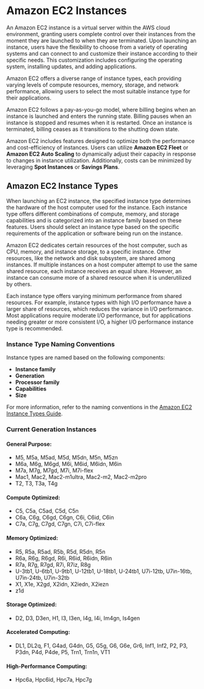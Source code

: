 # Amazon EC2 Instances

An Amazon EC2 instance is a virtual server within the AWS cloud environment, granting users complete control over their instances from the moment they are launched to when they are terminated. Upon launching an instance, users have the flexibility to choose from a variety of operating systems and can connect to and customize their instance according to their specific needs. This customization includes configuring the operating system, installing updates, and adding applications.

Amazon EC2 offers a diverse range of instance types, each providing varying levels of compute resources, memory, storage, and network performance, allowing users to select the most suitable instance type for their applications.

Amazon EC2 follows a pay-as-you-go model, where billing begins when an instance is launched and enters the running state. Billing pauses when an instance is stopped and resumes when it is restarted. Once an instance is terminated, billing ceases as it transitions to the shutting down state.

Amazon EC2 includes features designed to optimize both the performance and cost-efficiency of instances. Users can utilize **Amazon EC2 Fleet** or **Amazon EC2 Auto Scaling** to dynamically adjust their capacity in response to changes in instance utilization. Additionally, costs can be minimized by leveraging **Spot Instances** or **Savings Plans**.

## Amazon EC2 Instance Types

When launching an EC2 instance, the specified instance type determines the hardware of the host computer used for the instance. Each instance type offers different combinations of compute, memory, and storage capabilities and is categorized into an instance family based on these features. Users should select an instance type based on the specific requirements of the application or software being run on the instance.

Amazon EC2 dedicates certain resources of the host computer, such as CPU, memory, and instance storage, to a specific instance. Other resources, like the network and disk subsystem, are shared among instances. If multiple instances on a host computer attempt to use the same shared resource, each instance receives an equal share. However, an instance can consume more of a shared resource when it is underutilized by others.

Each instance type offers varying minimum performance from shared resources. For example, instance types with high I/O performance have a larger share of resources, which reduces the variance in I/O performance. Most applications require moderate I/O performance, but for applications needing greater or more consistent I/O, a higher I/O performance instance type is recommended.

### Instance Type Naming Conventions

Instance types are named based on the following components:
- **Instance family**
- **Generation**
- **Processor family**
- **Capabilities**
- **Size**

For more information, refer to the naming conventions in the <a href="https://docs.aws.amazon.com/AWSEC2/latest/UserGuide/instance-types.html#instance-type-summary" target="_blank">Amazon EC2 Instance Types Guide</a>.

### Current Generation Instances

#### General Purpose:
- M5, M5a, M5ad, M5d, M5dn, M5n, M5zn
- M6a, M6g, M6gd, M6i, M6id, M6idn, M6in
- M7a, M7g, M7gd, M7i, M7i-flex
- Mac1, Mac2, Mac2-m1ultra, Mac2-m2, Mac2-m2pro
- T2, T3, T3a, T4g

#### Compute Optimized:
- C5, C5a, C5ad, C5d, C5n
- C6a, C6g, C6gd, C6gn, C6i, C6id, C6in
- C7a, C7g, C7gd, C7gn, C7i, C7i-flex

#### Memory Optimized:
- R5, R5a, R5ad, R5b, R5d, R5dn, R5n
- R6a, R6g, R6gd, R6i, R6id, R6idn, R6in
- R7a, R7g, R7gd, R7i, R7iz, R8g
- U-3tb1, U-6tb1, U-9tb1, U-12tb1, U-18tb1, U-24tb1, U7i-12tb, U7in-16tb, U7in-24tb, U7in-32tb
- X1, X1e, X2gd, X2idn, X2iedn, X2iezn
- z1d

#### Storage Optimized:
- D2, D3, D3en, H1, I3, I3en, I4g, I4i, Im4gn, Is4gen

#### Accelerated Computing:
- DL1, DL2q, F1, G4ad, G4dn, G5, G5g, G6, G6e, Gr6, Inf1, Inf2, P2, P3, P3dn, P4d, P4de, P5, Trn1, Trn1n, VT1

#### High-Performance Computing:
- Hpc6a, Hpc6id, Hpc7a, Hpc7g
